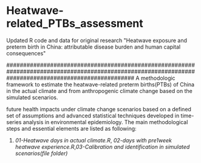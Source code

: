 # Heatwave-related_PTBs_assessment
Updated R code and data for original research "Heatwave exposure and preterm birth in China: attributable disease burden and human capital consequences"

######################################################################################################################################################
A methodologic framework to estimate the heatwave-related preterm births(PTBs) of China in the actual climate and from anthropogenic climate change based on the simulated scenarios.  

future health impacts under climate change scenarios based on a defined set of assumptions and advanced statistical techniques developed in time-series analysis in environmental epidemiology. The main methodological steps and essential elements are listed as following:

1. _01-Heatwave days in actual climate.R_, _02-days with pre1week heatwave experience.R_,_03-Calibration and identification in simulated scenarios(file folder)_
